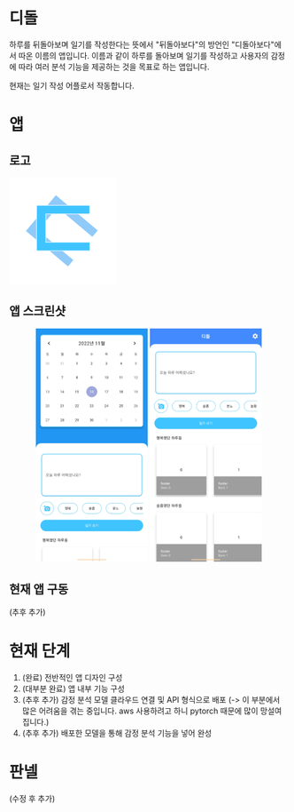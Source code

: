 # 디돌
하루를 뒤돌아보며 일기를 작성한다는 뜻에서 "뒤돌아보다"의 방언인 "디돌아보다"에서 따온 이름의 앱입니다.
이름과 같이 하루를 돌아보며 일기를 작성하고 사용자의 감정에 따라 여러 분석 기능을 제공하는 것을 목표로 하는 앱입니다.

현재는 일기 작성 어플로서 작동합니다.

# 앱

## 로고
![app_icon.png](/app_icon.png)

## 앱 스크린샷

<center>
<div>

<img src="https://raw.githubusercontent.com/Kim-Yong-Soo/didol/master/app_screenshot_221117_1.jpg" width="40%" height="40%">

<img src="https://raw.githubusercontent.com/Kim-Yong-Soo/didol/master/app_screenshot_221117_2.jpg" width="40%" height="40%">

</div>
</center>

## 현재 앱 구동
(추후 추가)

# 현재 단계
1. (완료) 전반적인 앱 디자인 구성
2. (대부분 완료) 앱 내부 기능 구성
3. (추후 추가) 감정 분석 모델 클라우드 연결 및 API 형식으로 배포 (-> 이 부분에서 많은 어려움을 겪는 중입니다. aws 사용하려고 하니 pytorch 때문에 많이 망설여집니다.)
4. (추후 추가) 배포한 모델을 통해 감정 분석 기능을 넣어 완성

# 판넬
(수정 후 추가)
